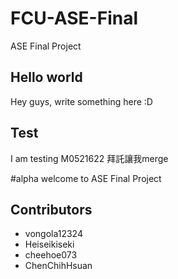 # FCU-ASE-Final
ASE Final Project 

## Hello world
Hey guys, write something here :D

## Test
I am  testing M0521622 拜託讓我merge

#alpha
welcome to ASE Final Project 

## Contributors
- vongola12324
- Heiseikiseki
- cheehoe073
- ChenChihHsuan
